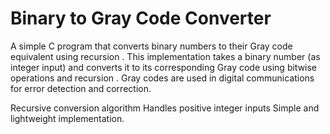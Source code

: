 # Binary to Gray Code Converter

A simple C program that converts binary numbers to their Gray code equivalent using recursion .
This implementation takes a binary number (as integer input) and converts it to its corresponding Gray code using bitwise operations and recursion .
Gray codes are used in digital communications for error detection and correction.

 Recursive conversion algorithm
 Handles positive integer inputs
 Simple and lightweight implementation. 
